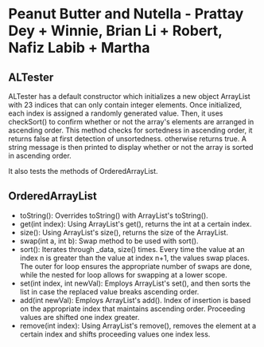 # Peanut Butter and Nutella - Prattay Dey + Winnie, Brian Li + Robert, Nafiz Labib + Martha


## ALTester

ALTester has a default constructor which initializes a new object ArrayList with 23 indices that can only contain integer elements. Once initialized, each index is assigned a randomly generated value. Then, it uses checkSort() to confirm whether or not the array's elements are arranged in ascending order. This method checks for sortedness in ascending order, it returns false at first detection of unsortedness. otherwise returns true. A string message is then printed to display whether or not the array is sorted in ascending order.  

It also tests the methods of OrderedArrayList.

## OrderedArrayList

- toString(): Overrides toString() with ArrayList's toString().
- get(int index): Using ArrayList's get(), returns the int at a certain index.
- size(): Using ArrayList's size(), returns the size of the ArrayList.
- swap(int a, int b): Swap method to be used with sort().
- sort(): Iterates through _data, size() times. Every time the value at an index n is greater than the value at index n+1, the values swap places. The outer for loop ensures the appropriate number of swaps are done, while the nested for loop allows for swapping at a lower scope.
- set(int index, int newVal): Employs ArrayList's set(), and then sorts the list in case the replaced value breaks ascending order.
- add(int newVal): Employs ArrayList's add(). Index of insertion is based on the appropriate index that maintains ascending order. Proceeding values are shifted one index greater.  
- remove(int index): Using ArrayList's remove(), removes the element at a certain index and shifts proceeding values one index less. 
